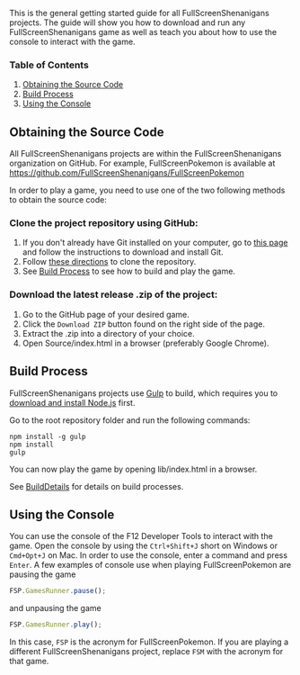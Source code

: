 This is the general getting started guide for all FullScreenShenanigans projects. The guide will show you how to download and run any FullScreenShenanigans game as well as teach you about how to use the console to interact with the game.

### Table of Contents

1. [Obtaining the Source Code](#obtaining-the-source-code)
2. [Build Process](#build-process)
3. [Using the Console](#using-the-console)

## Obtaining the Source Code

All FullScreenShenanigans projects are within the FullScreenShenanigans organization on GitHub. For example, FullScreenPokemon is available at https://github.com/FullScreenShenanigans/FullScreenPokemon 

In order to play a game, you need to use one of the two following methods to obtain the source code:

### Clone the project repository using GitHub:
1. If you don't already have Git installed on your computer, go to [this page](http://git-scm.com/book/en/v2/Getting-Started-Installing-Git) and follow the instructions to download and install Git.
2. Follow [these directions](https://help.github.com/articles/cloning-a-repository/) to clone the repository.
3. See [Build Process](#build-process) to see how to build and play the game.

### Download the latest release .zip of the project:
1. Go to the GitHub page of your desired game.
2. Click the `Download ZIP` button found on the right side of the page.
3. Extract the .zip into a directory of your choice.
4. Open Source/index.html in a browser (preferably Google Chrome).


## Build Process

FullScreenShenanigans projects use [Gulp](http://gulpjs.com/) to build, which requires you to [download and install Node.js](http://nodejs.org) first.

Go to the root repository folder and run the following commands:
    
    npm install -g gulp
    npm install
    gulp

You can now play the game by opening lib/index.html in a browser.

See [BuildDetails](https://github.com/FullScreenShenanigans/Documentation/blob/master/BuildDetails.md) for details on build processes.


## Using the Console
You can use the console of the F12 Developer Tools to interact with the game. Open the console by using the `Ctrl+Shift+J` short on Windows or `Cmd+Opt+J` on Mac. In order to use the console, enter a command and press `Enter`. A few examples of console use when playing FullScreenPokemon are pausing the game

```javascript
FSP.GamesRunner.pause();
```
and unpausing the game
```javascript
FSP.GamesRunner.play();
```

In this case, `FSP` is the acronym for FullScreenPokemon. If you are playing a different FullScreenShenanigans project, replace `FSM` with the acronym for that game. 
